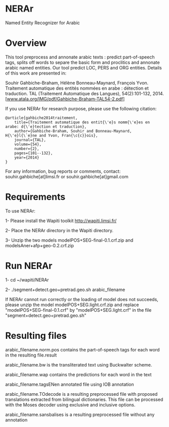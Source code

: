 NERAr
====
Named Entity Recognizer for Arabic

Overview
========
This tool preprocess and annonate arabic texts : predict part-of-speech tags, splits off words to separe the basic form and proclitics and annonate arabic named entities. Our tool predict LOC, PERS and ORG entities. Details of this work are presented in: 

Souhir Gahbiche-Braham, Hélène Bonneau-Maynard,  François Yvon. Traitement automatique des entités nommées en arabe : détection et traduction. TAL (Traitement Automatique des Langues), 54(2):101-132, 2014.
[www.atala.org/IMG/pdf/Gahbiche-Braham-TAL54-2.pdf]

If you use NERAr for research purpose, please use the following citation:

    @article{gahbiche2014traitement,
    	title={Traitement automatique des entit{\'e}s nomm{\'e}es en arabe: d{\'e}tection et traduction},		
    	author={Gahbiche-Braham, Souhir and Bonneau-Maynard, H{\'e}l{\`e}ne and Yvon, Fran{\c{c}}ois},
    	journal={TAL},
    	volume={54},
    	number={2},
    	pages={101--132},
    	year={2014}
    }

For any information, bug reports or comments, contact:
	souhir.gahbiche[at]limsi.fr or souhir.gahbiche[at]gmail.com

Requirements
============
To use NERAr:

1- Please install the Wapiti toolkit http://wapiti.limsi.fr/

2- Place the NERAr directory in the Wapiti directory.

3- Unzip the two models modelPOS+SEG-final-0.1.crf.zip and modelsAner+afp+geo-0.2.crf.zip

Run NERAr
========
1- cd ~/wapiti/NERAr

2- ./segment+detect.geo+pretrad.geo.sh arabic_filename

If NERAr cannot run correctly or the loading of model does not succeeds, please unzip the model modelPOS+SEG.light.crf.zip and replace "modelPOS+SEG-final-0.1.crf" by "modelPOS+SEG.light.crf" in the file "segment+detect.geo+pretrad.geo.sh"
 

Resulting files
===============
arabic_filename.norm.pos	contains the part-of-speech tags for each word in the resulting file.result

arabic_filename.bw 		is the transliterated text using Buckwalter scheme.

arabic_filename.wap		contains the predictions for each word in the text
	
arabic_filename.tagsENen	annotated file using IOB annotation

arabic_filename.TOdecode	is a resulting preprocessed file with proposed translations extracted from bilingual dictionaries. This file can be processed with the Moses decoder using exclusive and inclusive options.

arabic_filename.sansbalises	is a resulting preprocessed file without any annotation



